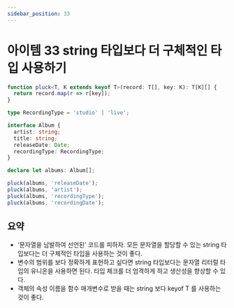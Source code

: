 ```yaml
---
sidebar_position: 33
---
```


# 아이템 33 string 타입보다 더 구체적인 타입 사용하기

```ts
function pluck<T, K extends keyof T>(record: T[], key: K): T[K][] {
  return record.map(r => r[key]);
}

type RecordingType = 'studio' | 'live';

interface Album {
  artist: string;
  title: string;
  releaseDate: Date;
  recordingType: RecordingType;
}

declare let albums: Album[];

pluck(albums, 'releaseDate');
pluck(albums, 'artist');
pluck(albums, 'recordingType');
pluck(albums, 'recordingDate');
```

## 요약

- ‘문자열을 남발하여 선언된’ 코드를 피하자. 모든 문자열을 할당할 수 있는 string 타입보다는 더 구체적인 타입을 사용하는 것이 좋다.
- 변수의 범위를 보다 정확하게 표현하고 싶다면 string 타입보다는 문자열 리터럴 타입의 유니온을 사용하면 된다. 타입 체크를 더 엄격하게 하고 생산성을 향상할 수 있다.
- 객체의 속성 이름을 함수 매개변수로 받을 때는 string 보다 keyof T 를 사용하는 것이 좋다.
